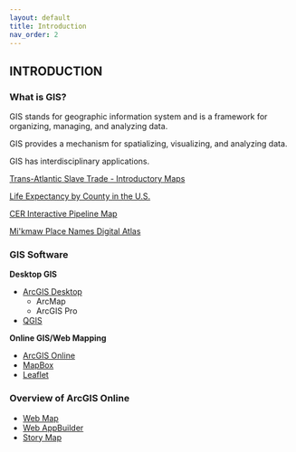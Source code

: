 ```yaml
---
layout: default
title: Introduction
nav_order: 2
---
```


## INTRODUCTION

### What is GIS?

GIS stands for geographic information system and is a framework for organizing, managing, and analyzing data.

GIS provides a mechanism for spatializing, visualizing, and analyzing data.

GIS has interdisciplinary applications.

[Trans-Atlantic Slave Trade - Introductory Maps](https://slavevoyages.org/voyage/maps#introductory-)

[Life Expectancy by County in the U.S.](https://ubc.maps.arcgis.com/home/webmap/viewer.html?webmap=af2472aaa9e94814b06e950db53f18f3)

[CER Interactive Pipeline Map](https://neb-gis.maps.arcgis.com/apps/webappviewer/index.html?id=80c368d4b5ab46bc8b6905d025fbbfda)

[Mi'kmaw Place Names Digital Atlas](https://www.mapdev.ca/placenames/#/)

### **GIS Software**

**Desktop GIS**
- [ArcGIS Desktop](https://desktop.arcgis.com/en/)
  - ArcMap
  - ArcGIS Pro
- [QGIS](https://www.qgis.org/en/site/)

**Online GIS/Web Mapping**
- [ArcGIS Online](https://www.esri.com/en-us/arcgis/products/arcgis-online/overview)
- [MapBox](https://www.mapbox.com/)
- [Leaflet](https://leafletjs.com/)

### **Overview of ArcGIS Online**
- [Web Map](https://doc.arcgis.com/en/arcgis-online/reference/what-is-web-map.htm)
- [Web AppBuilder](https://www.esri.com/en-us/arcgis/products/arcgis-web-appbuilder/overview)
- [Story Map](https://storymaps.arcgis.com/)


